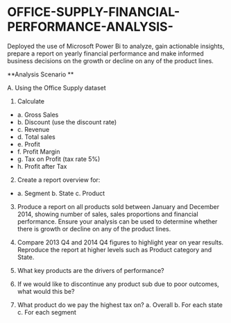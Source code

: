 # OFFICE-SUPPLY-FINANCIAL-PERFORMANCE-ANALYSIS-
Deployed the use of Microsoft Power Bi to analyze, gain actionable insights, prepare a report on yearly financial performance and make informed business decisions on the growth or decline on any of the product lines.  

**Analysis Scenario **
 
A. Using the Office Supply dataset
1. Calculate 
* a. Gross Sales 
* b. Discount (use the discount rate) 
* c. Revenue 
* d. Total sales 
* e. Profit
* f. Profit Margin 
* g. Tax on Profit (tax rate 5%)
* h. Profit after Tax 

2. Create a report overview for: 
* a. Segment b. State c. Product 

3. Produce a report on all products sold between January and December 2014, showing number of sales, sales proportions and financial performance. Ensure your analysis can be used to determine whether there is growth or decline on any of the product lines. 

4. Compare 2013 Q4 and 2014 Q4 figures to highlight year on year results. Reproduce the report at higher levels such as Product category and State. 
5. What key products are the drivers of performance? 
6. If we would like to discontinue any product sub due to poor outcomes, what would this be? 
7. What product do we pay the highest tax on? a. Overall b. For each state c. For each segment  
 
